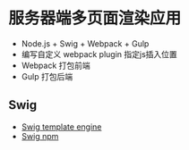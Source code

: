 # 服务器端多页面渲染应用
- Node.js + Swig + Webpack + Gulp
- 编写自定义 webpack plugin 指定js插入位置
- Webpack 打包前端
- Gulp 打包后端

## Swig
- [Swig template engine](https://node-swig.github.io/swig-templates/)
- [Swig npm](https://www.npmjs.com/package/swig-templates)
